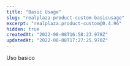 ```yaml
---
title: "Basic Usage"
slug: "realplaza-product-custom-basicusage"
excerpt: "realplaza.product-custom@0.4.96"
hidden: true
createdAt: "2022-08-08T16:58:23.978Z"
updatedAt: "2022-08-08T17:27:25.970Z"
---
```

Uso basico